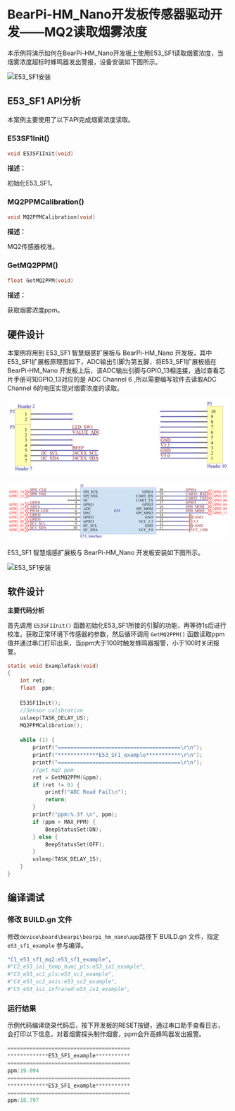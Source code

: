 # BearPi-HM_Nano开发板传感器驱动开发——MQ2读取烟雾浓度
本示例将演示如何在BearPi-HM_Nano开发板上使用E53_SF1读取烟雾浓度，当烟雾浓度超标时蜂鸣器发出警报，设备安装如下图所示。

![E53_SF1安装](../../docs/figures/C1_e53_sf1_mq2/E53_SF1_Install.png "E53_SF1安装")
## E53_SF1 API分析
本案例主要使用了以下API完成烟雾浓度读取。
### E53SF1Init()
```C
void E53SF1Init(void)
```
 **描述：**

初始化E53_SF1。

### MQ2PPMCalibration()
```C
void MQ2PPMCalibration(void)
```
 **描述：**
 
MQ2传感器校准。
### GetMQ2PPM()
```C
float GetMQ2PPM(void)
```
 **描述：**

获取烟雾浓度ppm。


## 硬件设计
本案例将用到 E53_SF1 智慧烟感扩展板与 BearPi-HM_Nano 开发板，其中E53_SF1扩展板原理图如下，ADC输出引脚为第五脚，将E53_SF1扩展板插在 BearPi-HM_Nano 开发板上后，该ADC输出引脚与GPIO_13相连接，通过查看芯片手册可知GPIO_13对应的是 ADC Channel 6 ,所以需要编写软件去读取ADC Channel 6的电压实现对烟雾浓度的读取。

![E53_SF1接口](../../docs/figures/C1_e53_sf1_mq2/E53_SF1_Interface.png "E53_SF1接口")

![E53接口电路](../../docs/figures/C1_e53_sf1_mq2/E53InterfaceCircuit.png "E53接口电路")

E53_SF1 智慧烟感扩展板与 BearPi-HM_Nano 开发板安装如下图所示。

![E53_SF1安装](../../docs/figures/C1_e53_sf1_mq2/E53_SF1_Install.png "E53_SF1安装")

## 软件设计

**主要代码分析**


首先调用 `E53SF1Init()` 函数初始化E53_SF1所接的引脚的功能，再等待1s后进行校准，获取正常环境下传感器的参数，然后循环调用 `GetMQ2PPM()` 函数读取ppm值并通过串口打印出来，当ppm大于100时触发蜂鸣器报警，小于100时关闭报警。

```C
static void ExampleTask(void)
{
    int ret;
    float  ppm;

    E53SF1Init();
    //Sensor calibration
    usleep(TASK_DELAY_US);
    MQ2PPMCalibration();

    while (1) {
        printf("=======================================\r\n");
        printf("*************E53_SF1_example***********\r\n");
        printf("=======================================\r\n");
        //get mq2 ppm
        ret = GetMQ2PPM(&ppm);
        if (ret != 0) {
            printf("ADC Read Fail\n");
            return;
        }
        printf("ppm:%.3f \n", ppm);
        if (ppm > MAX_PPM) {
            BeepStatusSet(ON);
        } else {
            BeepStatusSet(OFF);
        }
        usleep(TASK_DELAY_1S);
    }
}
```



## 编译调试

### 修改 BUILD.gn 文件
修改`device\board\bearpi\bearpi_hm_nano\app`路径下 BUILD.gn 文件，指定 `e53_sf1_example` 参与编译。
```r
"C1_e53_sf1_mq2:e53_sf1_example",
#"C2_e53_ia1_temp_humi_pls:e53_ia1_example",
#"C3_e53_sc1_pls:e53_sc1_example",
#"C4_e53_sc2_axis:e53_sc2_example",
#"C5_e53_is1_infrared:e53_is1_example",
```

    


### 运行结果

示例代码编译烧录代码后，按下开发板的RESET按键，通过串口助手查看日志，会打印以下信息，对着烟雾探头制作烟雾，ppm会升高蜂鸣器发出报警。
```c
=======================================
*************E53_SF1_example***********
=======================================
ppm:19.094 
=======================================
*************E53_SF1_example***********
=======================================
ppm:18.797 
```


